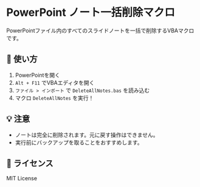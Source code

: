 # PowerPoint ノート一括削除マクロ

PowerPointファイル内のすべてのスライドノートを一括で削除するVBAマクロです。

## 🔧 使い方

1. PowerPointを開く
2. `Alt + F11` でVBAエディタを開く
3. `ファイル > インポート` で `DeleteAllNotes.bas` を読み込む
4. マクロ `DeleteAllNotes` を実行！

## 💡 注意
- ノートは完全に削除されます。元に戻す操作はできません。
- 実行前にバックアップを取ることをおすすめします。

## 📄 ライセンス

MIT License
